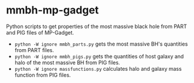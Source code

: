 # mmbh-mp-gadget
Python scripts to get properties of the most massive black hole from PART and PIG files of MP-Gadget.



- ```python -W ignore mmbh_parts.py``` gets the most massive BH's quantities from PART files.
- ```python -W ignore mmbh_pigs.py``` gets the quantities of host galaxy and halo of the most massive BH from PIG files.
- ```python -W ignore massfunctions.py``` calculates halo and galaxy mass function from PIG files.
